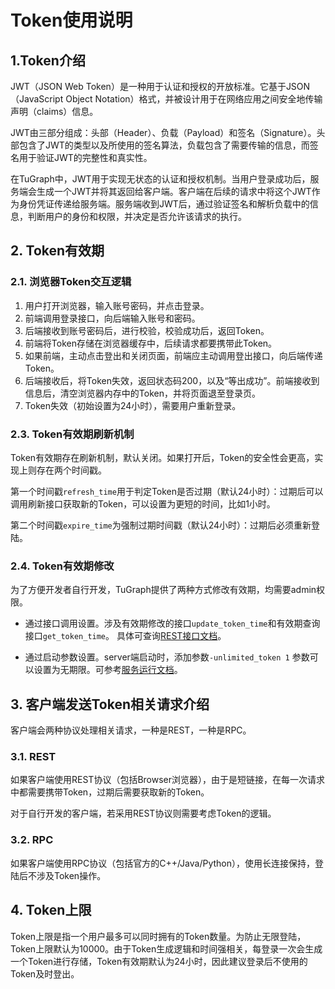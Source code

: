 # Token使用说明

## 1.Token介绍
JWT（JSON Web Token）是一种用于认证和授权的开放标准。它基于JSON（JavaScript Object Notation）格式，并被设计用于在网络应用之间安全地传输声明（claims）信息。

JWT由三部分组成：头部（Header）、负载（Payload）和签名（Signature）。头部包含了JWT的类型以及所使用的签名算法，负载包含了需要传输的信息，而签名用于验证JWT的完整性和真实性。

在TuGraph中，JWT用于实现无状态的认证和授权机制。当用户登录成功后，服务端会生成一个JWT并将其返回给客户端。客户端在后续的请求中将这个JWT作为身份凭证传递给服务端。服务端收到JWT后，通过验证签名和解析负载中的信息，判断用户的身份和权限，并决定是否允许该请求的执行。

## 2. Token有效期

### 2.1. 浏览器Token交互逻辑
1. 用户打开浏览器，输入账号密码，并点击登录。
2. 前端调用登录接口，向后端输入账号和密码。
3. 后端接收到账号密码后，进行校验，校验成功后，返回Token。
4. 前端将Token存储在浏览器缓存中，后续请求都要携带此Token。
5. 如果前端，主动点击登出和关闭页面，前端应主动调用登出接口，向后端传递Token。
6. 后端接收后，将Token失效，返回状态码200，以及“等出成功”。前端接收到信息后，清空浏览器内存中的Token，并将页面退至登录页。
7. Token失效（初始设置为24小时），需要用户重新登录。

### 2.3. Token有效期刷新机制

Token有效期存在刷新机制，默认关闭。如果打开后，Token的安全性会更高，实现上则存在两个时间戳。

第一个时间戳`refresh_time`用于判定Token是否过期（默认24小时）：过期后可以调用刷新接口获取新的Token，可以设置为更短的时间，比如1小时。

第二个时间戳`expire_time`为强制过期时间戳（默认24小时）：过期后必须重新登陆。

### 2.4. Token有效期修改
为了方便开发者自行开发，TuGraph提供了两种方式修改有效期，均需要admin权限。

* 通过接口调用设置。涉及有效期修改的接口`update_token_time`和有效期查询接口`get_token_time`。
具体可查询[REST接口文档](../7.client-tools/9.restful-api-legacy.md)。

* 通过启动参数设置。server端启动时，添加参数`-unlimited_token 1` 参数可以设置为无期限。可参考[服务运行文档](../5.installation&running/7.tugraph-running.md)。

## 3. 客户端发送Token相关请求介绍

客户端会两种协议处理相关请求，一种是REST，一种是RPC。

### 3.1. REST
如果客户端使用REST协议（包括Browser浏览器），由于是短链接，在每一次请求中都需要携带Token，过期后需要获取新的Token。

对于自行开发的客户端，若采用REST协议则需要考虑Token的逻辑。

### 3.2. RPC
如果客户端使用RPC协议（包括官方的C++/Java/Python），使用长连接保持，登陆后不涉及Token操作。

## 4. Token上限
Token上限是指一个用户最多可以同时拥有的Token数量。为防止无限登陆，Token上限默认为10000。由于Token生成逻辑和时间强相关，每登录一次会生成一个Token进行存储，Token有效期默认为24小时，因此建议登录后不使用的Token及时登出。
